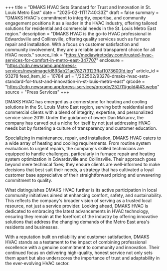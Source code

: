+++
title = "DMAKS HVAC Sets Standard for Trust and Innovation in St. Louis Metro East"
date = "2025-02-11T17:40:33Z"
draft = false
summary = "DMAKS HVAC's commitment to integrity, expertise, and community engagement positions it as a leader in the HVAC industry, offering tailored solutions for residential and commercial needs in the St. Louis Metro East region."
description = "DMAKS HVAC is the go-to HVAC professional in Edwardsville and Collinsville, offering quality services such as furnace repair and installation. With a focus on customer satisfaction and community involvement, they are a reliable and transparent choice for all HVAC needs."
source_link = "https://mediawiretoday.com/trusted-hvac-services-for-comfort-in-metro-east-347707"
enclosure = "https://cdn.newsramp.app/press-services/newsimage/d893ab21ad7827f3123ffaf1073600fd.jpg"
article_id = 93278
feed_item_id = 10784
url = "/202502/93278-dmaks-hvac-sets-standard-for-trust-and-innovation-in-st-louis-metro-east"
qrcode = "https://cdn.newsramp.app/press-services/qrcode/252/11/gold4l43.webp"
source = "Press Services"
+++

<p>DMAKS HVAC has emerged as a cornerstone for heating and cooling solutions in the St. Louis Metro East region, serving both residential and commercial clients with a blend of integrity, expertise, and personalized service since 2019. Under the guidance of owner Dan Makarov, the company has carved out a niche for itself by not just addressing HVAC needs but by fostering a culture of transparency and customer education.</p><p>Specializing in maintenance, repair, and installation, DMAKS HVAC caters to a wide array of heating and cooling requirements. From routine system evaluations to urgent repairs, the company's skilled technicians are equipped to handle challenges, particularly in furnace repair and heating system optimization in Edwardsville and Collinsville. Their approach goes beyond mere technical fixes; they ensure clients are well-informed to make decisions that best suit their needs, a strategy that has cultivated a loyal customer base appreciative of their straightforward pricing and unwavering commitment to quality.</p><p>What distinguishes DMAKS HVAC further is its active participation in local community initiatives aimed at enhancing comfort, safety, and sustainability. This reflects the company's broader vision of serving as a trusted local resource, not just a service provider. Looking ahead, DMAKS HVAC is dedicated to embracing the latest advancements in HVAC technology, ensuring they remain at the forefront of the industry by offering innovative solutions that address the changing demands of the Metro East area's residents and businesses.</p><p>With a reputation built on reliability and customer satisfaction, DMAKS HVAC stands as a testament to the impact of combining professional excellence with a genuine commitment to community and innovation. Their continued focus on delivering high-quality, honest service not only sets them apart but also underscores the importance of trust and adaptability in the ever-evolving HVAC sector.</p>